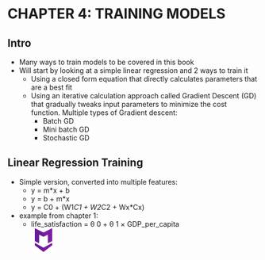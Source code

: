 # CHAPTER 4: TRAINING MODELS

## Intro
- Many ways to train models to be covered in this book
- Will start by looking at a simple linear regression and 2 ways to train it
  - Using a closed form equation that directly calculates parameters that are a best fit
  - Using an iterative calculation approach called Gradient Descent (GD) that gradually tweaks input parameters to minimize the cost function.  Multiple types of Gradient descent:
    - Batch GD
    - Mini batch GD
    - Stochastic GD

## Linear Regression Training
- Simple version, converted into multiple features: 
  - y = m*x + b
  - y = b + m*x
  - y = C0 + (W1*C1 + W2*C2 + Wx*Cx)
- example from chapter 1:
  - life_satisfaction = θ 0 + θ 1 × GDP_per_capita  
![](https://github.com/adam-p/markdown-here/raw/master/src/common/images/icon48.png "Linear Regression Formula")
